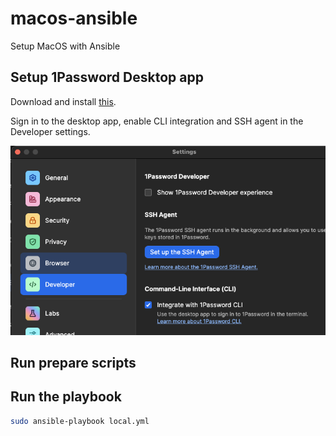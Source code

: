 # macos-ansible
Setup MacOS with Ansible

## Setup 1Password Desktop app

Download and install [this](https://downloads.1password.com/mac/1Password.zip).

Sign in to the desktop app, enable CLI integration and SSH agent in the Developer settings.

![op.png](op.png)

## Run prepare scripts


## Run the playbook

```sh
sudo ansible-playbook local.yml
```